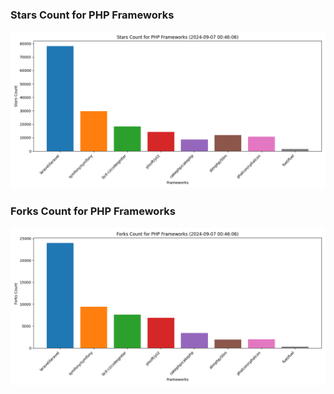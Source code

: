 ### Stars Count for PHP Frameworks

![Stars Chart](./archive/charts/20240907004606_stars_count.png)

### Forks Count for PHP Frameworks

![Forks Chart](./archive/charts/20240907004606_forks_count.png)


